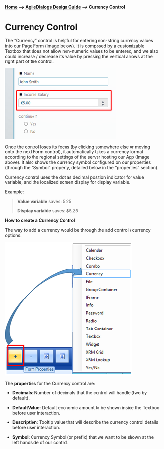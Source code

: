 __[Home](/) --> [AgileDialogs Design Guide](/guides/AgileDialogs-DesignGuide.md) --> Currency Control__

# Currency Control

The “Currency” control is helpful for entering non-string currency values into
our Page Form (image below). It is composed by a customizable Textbox that does
not allow non-numeric values to be entered, and we also could increase /
decrease its value by pressing the vertical arrows at the right part of the
control.

![](../media/AgileDialogsDesignGuide/CurrencyControl_01.png)

Once the control loses its focus (by clicking somewhere else or moving onto the
next Form control), it automatically takes a currency format according to the
regional settings of the server hosting our App (Image above). It also shows the
currency symbol configured on our properties (through the “Symbol” property,
detailed below in the “properties” section).

Currency control uses the dot as decimal position indicator for value variable,
and the localized screen display for display variable.

Example:

>   **Value variable** saves: 5.25
>   
>   **Display variable** saves: \$5,25

**How to create a Currency Control**

The way to add a currency would be through the add control / currency options.

![](../media/AgileDialogsDesignGuide/CurrencyControl_02.png)

The **properties** for the Currency control are:

-   **Decimals**: Number of decimals that the control will handle (two by
    default).

-   **DefaultValue**: Default economic amount to be shown inside the Textbox
    before user interaction.

-   **Description**: Tooltip value that will describe the currency control
    details before user interaction.

-   **Symbol**: Currency Symbol (or prefix) that we want to be shown at the left
    handside of our control.
